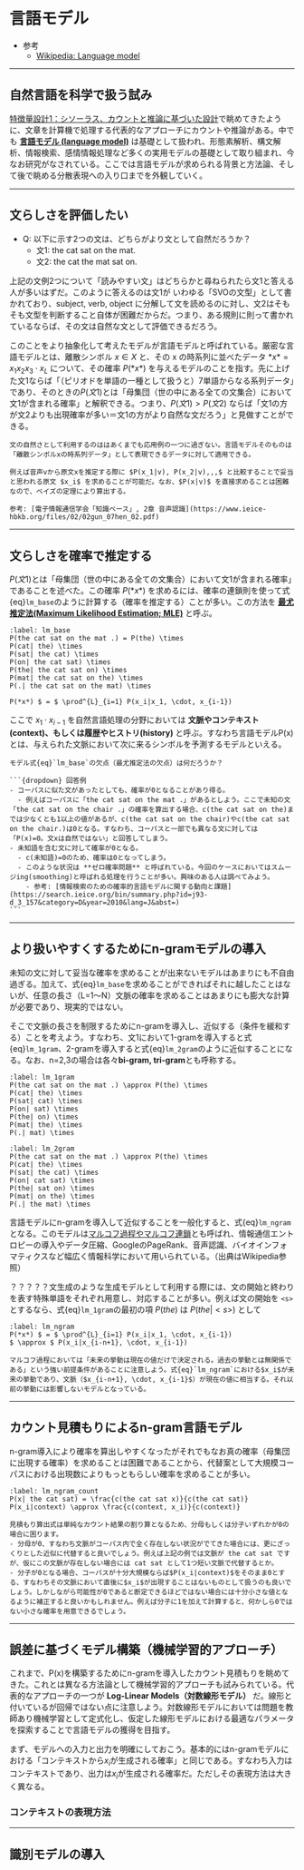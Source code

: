 # 言語モデル
- 参考
  - [Wikipedia: Language model](https://en.wikipedia.org/wiki/Language_model)

<hr>

## 自然言語を科学で扱う試み
[特徴量設計1：シソーラス、カウントと推論に基づいた設計](./nlp1.md)で眺めてきたように、文章を計算機で処理する代表的なアプローチにカウントや推論がある。中でも **[言語モデル (language model)](https://en.wikipedia.org/wiki/Language_model)** は基礎として扱われ、形態素解析、構文解析、情報検索、感情情報処理など多くの実用モデルの基礎として取り組まれ、今なお研究がなされている。ここでは言語モデルが求められる背景と方法論、そして後で眺める分散表現への入り口までを外観していく。

<hr>

## 文らしさを評価したい
- Q: 以下に示す2つの文は、どちらがより文として自然だろうか？
  - 文1: the cat sat on the mat.
  - 文2: the cat the mat sat on.

上記の文例2つについて「読みやすい文」はどちらかと尋ねられたら文1と答える人が多いはずだ。このように答えるのは文1が いわゆる「SVOの文型」として書かれており、subject, verb, object に分解して文を読めるのに対し、文2はそもそも文型を判断すること自体が困難だからだ。つまり、ある規則に則って書かれているならば、その文は自然な文として評価できるだろう。

このことをより抽象化して考えたモデルが言語モデルと呼ばれている。厳密な言語モデルとは、離散シンボル $x \in X$ と、その x の時系列に並べたデータ $*x* = x_1 x_2 x_3 \cdot x_L$ について、その確率 $P(*x*)$ を与えるモデルのことを指す。先に上げた文1ならば「（ピリオドを単語の一種として扱うと）7単語からなる系列データ」であり、そのときの$P(文1)$とは「母集団（世の中にある全ての文集合）において文1が含まれる確率」と解釈できる。つまり、$P(文1) > P(文2)$ ならば「文1の方が文2よりも出現確率が多い＝文1の方がより自然な文だろう」と見做すことができる。

```{tip}
文の自然さとして利用するのははあくまでも応用例の一つに過ぎない。言語モデルそのものは「離散シンボルxの時系列データ」として表現できるデータに対して適用できる。

例えば音声vから原文xを推定する際に $P(x_1|v), P(x_2|v),,,$ と比較することで妥当と思われる原文 $x_i$ を求めることが可能だ。なお、$P(x|v)$ を直接求めることは困難なので、ベイズの定理により算出する。

参考: [電子情報通信学会「知識ベース」, 2章 音声認識](https://www.ieice-hbkb.org/files/02/02gun_07hen_02.pdf)
```

<hr>

## 文らしさを確率で推定する
$P(文1)$とは「母集団（世の中にある全ての文集合）において文1が含まれる確率」であることを述べた。この確率 $P(*x*)$ を求めるには、確率の連鎖則を使って式{eq}`lm_base`のように計算する（確率を推定する）ことが多い。この方法を **[最尤推定法(Maximum Likelihood Estimation; MLE)](https://en.wikipedia.org/wiki/Maximum_likelihood_estimation)** と呼ぶ。

```{math}
:label: lm_base
P(the cat sat on the mat .) = P(the) \times
P(cat| the) \times
P(sat| the cat) \times
P(on| the cat sat) \times
P(the| the cat sat on) \times
P(mat| the cat sat on the) \times
P(.| the cat sat on the mat) \times

P(*x*) $ = $ \prod^{L}_{i=1} P(x_i|x_1, \cdot, x_{i-1})
```

ここで $x_1 \cdot x_{i-1}$ を自然言語処理の分野においては **文脈やコンテキスト(context)、もしくは履歴やヒストリ(history)** と呼ぶ。すなわち言語モデルP(x)とは、与えられた文脈において次に来るシンボルを予測するモデルといえる。

````{admonition} Check your understanding
モデル式{eq}`lm_base`の欠点（最尤推定法の欠点）は何だろうか？

```{dropdown} 回答例
- コーパスに似た文があったとしても、確率が0となることがあり得る。
  - 例えばコーパスに「the cat sat on the mat .」があるとしよう。ここで未知の文「the cat sat on the chair .」の確率を算出する場合、c(the cat sat on the)までは少なくとも1以上の値があるが、c(the cat sat on the chair)やc(the cat sat on the chair.)は0となる。すなわち、コーパスと一部でも異なる文に対しては「P(x)=0。文xは自然ではない」と回答してしまう。
- 未知語を含む文に対して確率が0となる。
  - c(未知語)=0のため、確率は0となってしまう。
  - このような状況は **ゼロ確率問題** と呼ばれている。今回のケースにおいてはスムージing(smoothing)と呼ばれる処理を行うことが多い。興味のある人は調べてみよう。
    - 参考: [情報検索のための確率的言語モデルに関する動向と課題](https://search.ieice.org/bin/summary.php?id=j93-d_3_157&category=D&year=2010&lang=J&abst=)
```
````

<hr>

## より扱いやすくするためにn-gramモデルの導入
未知の文に対して妥当な確率を求めることが出来ないモデルはあまりにも不自由過ぎる。加えて、式{eq}`lm_base`を求めることができればそれに越したことはないが、任意の長さ（L=1〜N）文脈の確率を求めることはあまりにも膨大な計算が必要であり、現実的ではない。

そこで文脈の長さを制限するためにn-gramを導入し、近似する（条件を緩和する）ことを考えよう。すなわち、文1において1-gramを導入すると式{eq}`lm_1gram`、2-gramを導入すると式{eq}`lm_2gram`のように近似することになる。なお、n=2,3の場合は各々**bi-gram, tri-gram**とも呼称する。

```{math}
:label: lm_1gram
P(the cat sat on the mat .) \approx P(the) \times
P(cat| the) \times
P(sat| cat) \times
P(on| sat) \times
P(the| on) \times
P(mat| the) \times
P(.| mat) \times
```

```{math}
:label: lm_2gram
P(the cat sat on the mat .) \approx P(the) \times
P(cat| the) \times
P(sat| the cat) \times
P(on| cat sat) \times
P(the| sat on) \times
P(mat| on the) \times
P(.| the mat) \times
```

言語モデルにn-gramを導入して近似することを一般化すると、式{eq}`lm_ngram`となる。このモデルは[マルコフ過程やマルコフ連鎖](https://en.wikipedia.org/wiki/Markov_chain)とも呼ばれ、情報通信エントロピーの導入やデータ圧縮、GoogleのPageRank、音声認識、バイオインフォマティクスなど幅広く情報科学において用いられている。（出典はWikipedia参照）

？？？？？文生成のような生成モデルとして利用する際には、文の開始と終わりを表す特殊単語をそれぞれ用意し、対応することが多い。例えば文の開始を ``<s>`` とするなら、式{eq}`lm_1gram`の最初の項 $P(the)$ は $P(the|<s>)$ として

```
:label: lm_ngram
P(*x*) $ = $ \prod^{L}_{i=1} P(x_i|x_1, \cdot, x_{i-1})
$ \approx $ P(x_i|x_{i-n+1}, \cdot, x_{i-1})
```

```{tips}
マルコフ過程においては「未来の挙動は現在の値だけで決定される。過去の挙動とは無関係である」という強い前提条件があることに注意しよう。式{eq}`lm_ngram`における$x_i$が未来の挙動であり、文脈（$x_{i-n+1}, \cdot, x_{i-1}$）が現在の値に相当する。それ以前の挙動には影響しないモデルとなっている。
```

<hr>

## カウント見積もりによるn-gram言語モデル
n-gram導入により確率を算出しやすくなったがそれでもなお真の確率（母集団に出現する確率）を求めることは困難であることから、代替案として大規模コーパスにおける出現数によりもっともらしい確率を求めることが多い。

```{math}
:label: lm_ngram_count
P(x| the cat sat) = \frac{c(the cat sat x)}{c(the cat sat)}
P(x_i|context) \approx \frac{c(context, x_i)}{c(context)}
```

```{tips}
見積もり算出式は単純なカウント結果の割り算となるため、分母もしくは分子いずれかが0の場合に困ります。
- 分母が0、すなわち文脈がコーパス内で全く存在しない状況がでてきた場合には、更にざっくりとした近似に代替すると良いでしょう。例えば上記の例では文脈が the cat sat ですが、仮にこの文脈が存在しない場合には cat sat として1つ短い文脈で代替するとか。
- 分子が0となる場合、コーパスが十分大規模ならば$P(x_i|context)$をそのまま0とする、すなわちその文脈において直後に$x_i$が出現することはないものとして扱うのも良いでしょう。しかしながら可能性が0であると断定できるほどではない場合には十分小さな値となるように補正すると良いかもしれません。例えば分子に1を加えて計算すると、何かしら0ではない小さな確率を用意できるでしょう。
```

<hr>

## 誤差に基づくモデル構築（機械学習的アプローチ）
これまで、P(x)を構築するためにn-gramを導入したカウント見積もりを眺めてきた。これとは異なる方法論として機械学習的アプローチも試みられている。代表的なアプローチの一つが **Log-Linear Models（対数線形モデル）** だ。線形と付いているが回帰ではない点に注意しよう。対数線形モデルにおいては問題を教師あり機械学習として定式化し、仮定した線形モデルにおける最適なパラメータを探索することで言語モデルの獲得を目指す。

まず、モデルへの入力と出力を明確にしておこう。基本的にはn-gramモデルにおける「コンテキストから$x_i$が生成される確率」と同じである。すなわち入力はコンテキストであり、出力は$x_i$が生成される確率だ。ただしその表現方法は大きく異なる。

### コンテキストの表現方法


<hr>

## 識別モデルの導入

